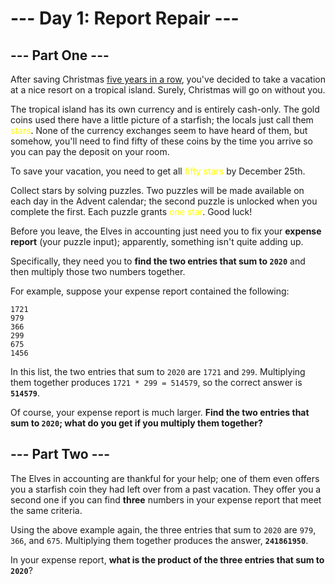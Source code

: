 # --- Day 1: Report Repair ---

## --- Part One ---

After saving Christmas [five years in a row](https://adventofcode.com/events), you've decided to take a vacation at a nice resort on a tropical island.
Surely, Christmas will go on without you.

The tropical island has its own currency and is entirely cash-only.
The gold coins used there have a little picture of a starfish; the locals just call them <span style="color:yellow">stars</span>.
None of the currency exchanges seem to have heard of them, but somehow, you'll need to find fifty of these coins by the time you arrive so you can pay the deposit on your room.

To save your vacation, you need to get all <span style="color:yellow">fifty stars</span> by December 25th.

Collect stars by solving puzzles.
Two puzzles will be made available on each day in the Advent calendar; the second puzzle is unlocked when you complete the first.
Each puzzle grants <span style="color:yellow">one star</span>.
Good luck!

Before you leave, the Elves in accounting just need you to fix your **expense report** (your puzzle input); apparently, something isn't quite adding up.

Specifically, they need you to **find the two entries that sum to `2020`** and then multiply those two numbers together.

For example, suppose your expense report contained the following:

```
1721
979
366
299
675
1456
```

In this list, the two entries that sum to `2020` are `1721` and `299`.
Multiplying them together produces `1721 * 299 = 514579`, so the correct answer is **`514579`**.

Of course, your expense report is much larger.
**Find the two entries that sum to `2020`; what do you get if you multiply them together?**

## --- Part Two ---
The Elves in accounting are thankful for your help; one of them even offers you a starfish coin they had left over from a past vacation.
They offer you a second one if you can find **three** numbers in your expense report that meet the same criteria.

Using the above example again, the three entries that sum to `2020` are `979`, `366`, and `675`.
Multiplying them together produces the answer, **`241861950`**.

In your expense report, **what is the product of the three entries that sum to `2020`**?
